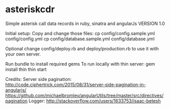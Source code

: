 # asteriskcdr
Simple asterisk call data records in ruby, sinatra and angularJs
VERSION 1.0

Initial setup:
Copy and change those files:
cp config/config.sample.yml config/config.yml
cp config/database.sample.yml config/database.yml

Optional change config/deploy.rb and deploy/production.rb to use it with your own server.

Run bundle to install required gems
To run locally with thin server:
gem install thin
thin start

Credits:
Server side pagination:
http://code.ciphertrick.com/2015/08/31/server-side-pagination-in-angularjs/
https://github.com/michaelbromley/angularUtils/tree/master/src/directives/pagination
Logger:
http://stackoverflow.com/users/1633753/isaac-betesh


